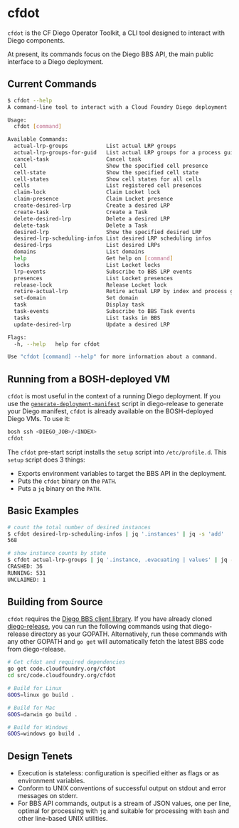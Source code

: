 # cfdot

`cfdot` is the CF Diego Operator Toolkit, a CLI tool designed to interact with
Diego components.

At present, its commands focus on the Diego BBS API, the main public interface
to a Diego deployment.


## Current Commands

```bash
$ cfdot --help
A command-line tool to interact with a Cloud Foundry Diego deployment

Usage:
  cfdot [command]

Available Commands:
  actual-lrp-groups            List actual LRP groups
  actual-lrp-groups-for-guid   List actual LRP groups for a process guid
  cancel-task                  Cancel task
  cell                         Show the specified cell presence
  cell-state                   Show the specified cell state
  cell-states                  Show cell states for all cells
  cells                        List registered cell presences
  claim-lock                   Claim Locket lock
  claim-presence               Claim Locket presence
  create-desired-lrp           Create a desired LRP
  create-task                  Create a Task
  delete-desired-lrp           Delete a desired LRP
  delete-task                  Delete a Task
  desired-lrp                  Show the specified desired LRP
  desired-lrp-scheduling-infos List desired LRP scheduling infos
  desired-lrps                 List desired LRPs
  domains                      List domains
  help                         Get help on [command]
  locks                        List Locket locks
  lrp-events                   Subscribe to BBS LRP events
  presences                    List Locket presences
  release-lock                 Release Locket lock
  retire-actual-lrp            Retire actual LRP by index and process guid
  set-domain                   Set domain
  task                         Display task
  task-events                  Subscribe to BBS Task events
  tasks                        List tasks in BBS
  update-desired-lrp           Update a desired LRP

Flags:
  -h, --help   help for cfdot

Use "cfdot [command] --help" for more information about a command.

```

## Running from a BOSH-deployed VM

`cfdot` is most useful in the context of a running Diego deployment.  If you
use the [`generate-deployment-manifest`](https://github.com/cloudfoundry/diego-release/blob/master/scripts/generate-deployment-manifest)
script in diego-release to generate your Diego manifest, `cfdot` is already
available on the BOSH-deployed Diego VMs. To use it:

```bash
bosh ssh <DIEGO_JOB>/<INDEX>
cfdot
```

The `cfdot` pre-start script installs the `setup` script into `/etc/profile.d`.
This `setup` script does 3 things:

- Exports environment variables to target the BBS API in the deployment.
- Puts the `cfdot` binary on the `PATH`.
- Puts a `jq` binary on the `PATH`.

## Basic Examples

```bash
# count the total number of desired instances
$ cfdot desired-lrp-scheduling-infos | jq '.instances' | jq -s 'add'
568

# show instance counts by state
$ cfdot actual-lrp-groups | jq '.instance, .evacuating | values' | jq -s -r 'group_by(.state)[] | .[0].state + ": " + (length | tostring)'
CRASHED: 36
RUNNING: 531
UNCLAIMED: 1
```

## Building from Source

`cfdot` requires the [Diego BBS client library](https://github.com/cloudfoundry/bbs).
If you have already cloned [diego-release](https://github.com/cloudfoundry/diego-release),
you can run the following commands using that diego-release directory as your
GOPATH.  Alternatively, run these commands with any other GOPATH and `go get`
will automatically fetch the latest BBS code from diego-release.

```bash
# Get cfdot and required dependencies
go get code.cloudfoundry.org/cfdot
cd src/code.cloudfoundry.org/cfdot

# Build for Linux
GOOS=linux go build .

# Build for Mac
GOOS=darwin go build .

# Build for Windows
GOOS=windows go build .
```

## Design Tenets

- Execution is stateless: configuration is specified either as flags or as environment variables.
- Conform to UNIX conventions of successful output on stdout and error messages on stderr.
- For BBS API commands, output is a stream of JSON values, one per line, optimal for processing with `jq` and suitable for processing with `bash` and other line-based UNIX utilities.
